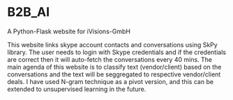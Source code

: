 # B2B_AI
A Python-Flask website for iVisions-GmbH

This website links skype account contacts and conversations using SkPy library.
The user needs to login with Skype credentials and if the credentials are correct then it will auto-fetch the conversations every 40 mins.
The main agenda of this website is to classify text (vendor/client) based on the conversations and the text will be seggregated to respective vendor/client deals.
I have used N-gram technique as a pivot version, and this can be extended to unsupervised learning in the future.
